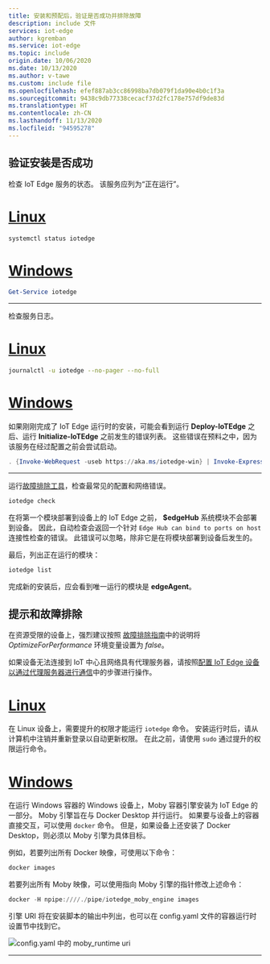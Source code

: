 ```yaml
---
title: 安装和预配后，验证是否成功并排除故障
description: include 文件
services: iot-edge
author: kgremban
ms.service: iot-edge
ms.topic: include
origin.date: 10/06/2020
ms.date: 10/13/2020
ms.author: v-tawe
ms.custom: include file
ms.openlocfilehash: efef887ab3cc86998ba7db079f1da90e4b0c1f3a
ms.sourcegitcommit: 9438c9db77338cecacf37d2fc178e757df9de83d
ms.translationtype: HT
ms.contentlocale: zh-CN
ms.lasthandoff: 11/13/2020
ms.locfileid: "94595278"
---
```

## <a name="verify-successful-setup"></a>验证安装是否成功

检查 IoT Edge 服务的状态。 该服务应列为“正在运行”。  

# <a name="linux"></a>[Linux](#tab/linux)

```bash
systemctl status iotedge
```

# <a name="windows"></a>[Windows](#tab/windows)

```powershell
Get-Service iotedge
```

---

检查服务日志。

# <a name="linux"></a>[Linux](#tab/linux)

```bash
journalctl -u iotedge --no-pager --no-full
```

# <a name="windows"></a>[Windows](#tab/windows)

如果刚刚完成了 IoT Edge 运行时的安装，可能会看到运行 **Deploy-IoTEdge** 之后、运行 **Initialize-IoTEdge** 之前发生的错误列表。 这些错误在预料之中，因为该服务在经过配置之前会尝试启动。

```powershell
. {Invoke-WebRequest -useb https://aka.ms/iotedge-win} | Invoke-Expression; Get-IoTEdgeLog
```

---

运行[故障排除工具](../articles/iot-edge/troubleshoot.md#run-the-check-command)，检查最常见的配置和网络错误。

```powershell
iotedge check
```

在将第一个模块部署到设备上的 IoT Edge 之前， **$edgeHub** 系统模块不会部署到设备。 因此，自动检查会返回一个针对 `Edge Hub can bind to ports on host` 连接性检查的错误。 此错误可以忽略，除非它是在将模块部署到设备后发生的。

最后，列出正在运行的模块：

```powershell
iotedge list
```

完成新的安装后，应会看到唯一运行的模块是 **edgeAgent**。

## <a name="tips-and-troubleshooting"></a>提示和故障排除

在资源受限的设备上，强烈建议按照 [故障排除指南](../articles/iot-edge/troubleshoot.md)中的说明将 *OptimizeForPerformance* 环境变量设置为 *false*。

如果设备无法连接到 IoT 中心且网络具有代理服务器，请按照[配置 IoT Edge 设备以通过代理服务器进行通信](../articles/iot-edge/how-to-configure-proxy-support.md)中的步骤进行操作。

# <a name="linux"></a>[Linux](#tab/linux)

在 Linux 设备上，需要提升的权限才能运行 `iotedge` 命令。 安装运行时后，请从计算机中注销并重新登录以自动更新权限。 在此之前，请使用 `sudo` 通过提升的权限运行命令。

# <a name="windows"></a>[Windows](#tab/windows)

在运行 Windows 容器的 Windows 设备上，Moby 容器引擎安装为 IoT Edge 的一部分。 Moby 引擎旨在与 Docker Desktop 并行运行。 如果要与设备上的容器直接交互，可以使用 `docker` 命令。 但是，如果设备上还安装了 Docker Desktop，则必须以 Moby 引擎为具体目标。

例如，若要列出所有 Docker 映像，可使用以下命令：

```powershell
docker images
```

若要列出所有 Moby 映像，可以使用指向 Moby 引擎的指针修改上述命令：

```powershell
docker -H npipe:////./pipe/iotedge_moby_engine images
```

引擎 URI 将在安装脚本的输出中列出，也可以在 config.yaml 文件的容器运行时设置节中找到它。

![config.yaml 中的 moby_runtime uri](./media/iot-edge-verify-troubleshoot-install/moby-runtime-uri.png)

---
